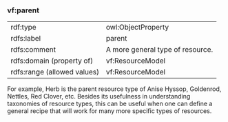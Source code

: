 ### vf:parent

<table>
<tr><td>rdf:type</td><td>owl:ObjectProperty</td></tr>
<tr><td>rdfs:label</td><td>parent</td></tr>
<tr><td>rdfs:comment</td><td>A more general type of resource.</td></tr>
<tr><td>rdfs:domain (property of)</td><td>vf:ResourceModel</td></tr>
<tr><td>rdfs:range (allowed values)</td><td>vf:ResourceModel</td></tr>
</table>

For example, Herb is the parent resource type of Anise Hyssop, Goldenrod, Nettles, Red Clover, etc.  Besides its usefulness in understanding taxonomies of resource types, this can be useful when one can define a general recipe that will work for many more specific types of resources.